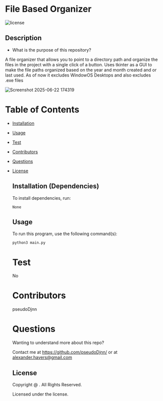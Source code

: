 # File Based Organizer
  ![license](https://img.shields.io/badge/license--yellowgreen.svg)

  ## Description
  * What is the purpose of this repository?<br/>

  A file organizer that allows you to point to a directory path and organize the files in the project with a single click of a button.  Uses tkinter as a GUI to make the file paths organized based on the year and month created and or last used.  As of now it excludes WindowOS Desktops and also excludes .exe files

  ![Screenshot 2025-06-22 174319](https://github.com/user-attachments/assets/6570f4ae-8208-4a80-80df-7cda97050d64)
  
  # Table of Contents


    
    
* [Installation](#installation)

    
* [Usage](#usage)

    
* [Test](#test)

    
* [Contributors](#contributors)

    
* [Questions](#questions)

    
* [License](#license)

    
  
  ## Installation (Dependencies)

    To install dependencies,  run:

    ```
    None
    ```

  ## Usage

    To run this program, use the following command(s):

    ```
    python3 main.py
    ```

  # Test


    No
    
    
  # Contributors
    
    
    
    pseudoDjnn

    
  # Questions

    Wanting to understand more about this repo?
    
    Contact me at https://github.com/pseudoDjnn/ or at alexander.havers@gmail.com
    
  
    ## License

    Copyright @ .  All Rights Reserved.

    Licensed under the  license.
    
